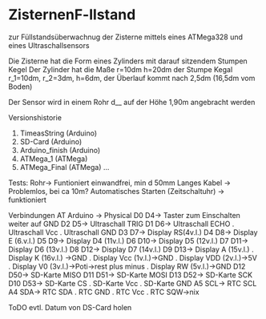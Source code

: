 # ZisternenF-llstand

zur Füllstandsüberwachnug der Zisterne mittels eines ATMega328 und eines Ultraschallsensors

Die Zisterne hat die Form eines Zylinders mit darauf sitzendem Stumpen Kegel
Der Zylinder hat die Maße r=10dm h=20dm
der Stumpe Kegal r_1=10dm, r_2=3dm, h=6dm, der Überlauf kommt nach 2,5dm (16,5dm vom Boden)

Der Sensor wird in einem Rohr d__ auf der Höhe 1,90m angebracht werden

Versionshistorie
1. TimeasString (Arduino)
2. SD-Card (Arduino)
3. Arduino_finish (Arduino)
4. ATMega_1 (ATMega)
5. ATMega_Final (ATMega)
...

Tests:
Rohr-> Funtioniert einwandfrei, min d 50mm
Langes Kabel -> Problemlos, bei ca 10m?
Automatisches Starten (Zeitschaltuhr) -> funktioniert


Verbindungen
 AT   Arduino -> Physical
 D0   D4->  Taster zum Einschalten weiter auf GND
 D2   D5->  Ultraschall TRIG
 D1   D6->  Ultraschall ECHO
 .          Ultraschall Vcc
 .          Ultraschall GND
 D3   D7->  Display RS(4v.l.)
 D4   D8->  Display E (6.v.l.)
 D5   D9->  Display D4 (11v.l.)
 D6   D10-> Display D5 (12v.l.)
 D7   D11-> Display D6 (13v.l.)
 D8   D12-> Display D7 (14v.l.)
 D9   D13-> Display A (15v.l.)
 .          Display K (16v.l.) ->GND
 .          Display Vcc (1v.l.)->GND
 .          Display VDD (2v.l.)->5V
 .          Display V0 (3v.l.)->Poti->rest plus minus 
 .          Display RW (5v.l.)->GND
 D12   D50-> SD-Karte MISO
 D11   D51-> SD-Karte MOSI
 D13   D52-> SD-Karte SCK
 D10   D53-> SD-Karte CS
 .           SD-Karte Vcc
 .           SD-Karte GND
 A5   SCL->  RTC SCL
 A4   SDA->  RTC SDA
 .           RTC GND
 .           RTC Vcc
 .           RTC SQW->nix

ToDO
evtl. Datum von DS-Card holen



